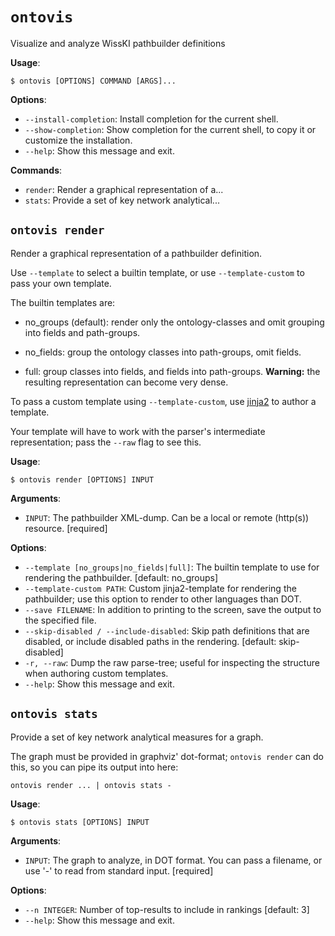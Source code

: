 # `ontovis`

Visualize and analyze WissKI pathbuilder definitions

**Usage**:

```console
$ ontovis [OPTIONS] COMMAND [ARGS]...
```

**Options**:

* `--install-completion`: Install completion for the current shell.
* `--show-completion`: Show completion for the current shell, to copy it or customize the installation.
* `--help`: Show this message and exit.

**Commands**:

* `render`: Render a graphical representation of a...
* `stats`: Provide a set of key network analytical...

## `ontovis render`

Render a graphical representation of a pathbuilder definition.

Use `--template` to select a builtin template, or use `--template-custom` to
pass your own template.


The builtin templates are:

* no_groups (default): render only the ontology-classes and omit grouping
  into fields and path-groups.

* no_fields: group the ontology classes into path-groups, omit fields.

* full: group classes into fields, and fields into path-groups. **Warning:**
  the resulting representation can become very dense.

To pass a custom template using `--template-custom`, use
[jinja2](https://jinja.palletsprojects.com/en/stable/templates/)
to author a template.

Your template will have to work with the parser&#x27;s intermediate
representation; pass the `--raw` flag to see this.

**Usage**:

```console
$ ontovis render [OPTIONS] INPUT
```

**Arguments**:

* `INPUT`: The pathbuilder XML-dump. Can be a local or remote (http(s)) resource.  [required]

**Options**:

* `--template [no_groups|no_fields|full]`: The builtin template to use for rendering the pathbuilder.  [default: no_groups]
* `--template-custom PATH`: Custom jinja2-template for rendering the pathbuilder; use this option to render to other languages than DOT.
* `--save FILENAME`: In addition to printing to the screen, save the output to the specified file.
* `--skip-disabled / --include-disabled`: Skip path definitions that are disabled, or include disabled paths in the rendering.  [default: skip-disabled]
* `-r, --raw`: Dump the raw parse-tree; useful for inspecting the structure when authoring custom templates.
* `--help`: Show this message and exit.

## `ontovis stats`

Provide a set of key network analytical measures for a graph.

The graph must be provided in graphviz&#x27; dot-format; `ontovis render` can do this, so you can pipe its output into here:
```
ontovis render ... | ontovis stats -
```

**Usage**:

```console
$ ontovis stats [OPTIONS] INPUT
```

**Arguments**:

* `INPUT`: The graph to analyze, in DOT format. You can pass a filename, or use &#x27;-&#x27; to read from standard input.  [required]

**Options**:

* `--n INTEGER`: Number of top-results to include in rankings  [default: 3]
* `--help`: Show this message and exit.

